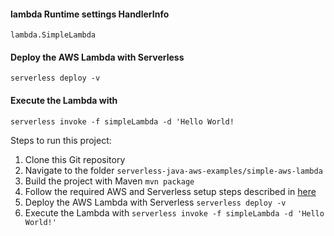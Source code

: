 



#### lambda Runtime settings HandlerInfo
```
lambda.SimpleLambda
```

#### Deploy the AWS Lambda with Serverless 
```
serverless deploy -v
```
#### Execute the Lambda with 
```
serverless invoke -f simpleLambda -d 'Hello World!
```





Steps to run this project:

1. Clone this Git repository
2. Navigate to the folder `serverless-java-aws-examples/simple-aws-lambda`
3. Build the project with Maven `mvn package`
4. Follow the required AWS and Serverless setup steps described in [here](http://rieckpil.de/aws-lambda-with-serverless-java-and-maven-thumbnail-generator)
5. Deploy the AWS Lambda with Serverless `serverless deploy -v`
6. Execute the Lambda with `serverless invoke -f simpleLambda -d 'Hello World!'`
